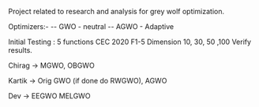 Project related to research and analysis for grey wolf optimization.

Optimizers:- 
-- GWO - neutral
-- AGWO - Adaptive


Initial Testing :
5 functions  CEC 2020
F1-5
Dimension 10, 30, 50 ,100
Verify results.

Chirag -> MGWO, OBGWO

Kartik -> Orig GWO (if done do RWGWO), AGWO

Dev -> EEGWO  MELGWO